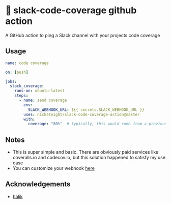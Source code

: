 # :jeans: slack-code-coverage github action

A GitHub action to ping a Slack channel with your projects code coverage

## Usage
```yaml
name: code coverage

on: [push]

jobs:
  slack_coverage:
    runs-on: ubuntu-latest
    steps:
      - name: send coverage
        env:
          SLACK_WEBHOOK_URL: ${{ secrets.SLACK_WEBHOOK_URL }}
        uses: nickatnight/slack-code-coverage-action@master
        with:
          coverage: "80%"  # typically, this would come from a previous step as an env var
```

## Notes
- This is super simple and basic. There are obviously paid services like coveralls.io and codecov.io, but this solution happened to satisfy my use case
- You can customize your webhook [here](https://my.slack.com/services/new/incoming-webhook/)

## Acknowledgements
- [halik](https://github.com/ironhalik)
